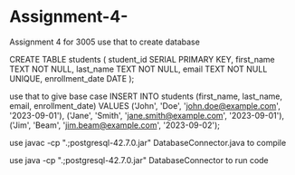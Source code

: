 # Assignment-4-
Assignment 4 for 3005
use that to create database 

CREATE TABLE students (
    student_id SERIAL PRIMARY KEY,
    first_name TEXT NOT NULL,
    last_name TEXT NOT NULL,
    email TEXT NOT NULL UNIQUE,
    enrollment_date DATE
);

use that to give base case
INSERT INTO students (first_name, last_name, email, enrollment_date) VALUES
('John', 'Doe', 'john.doe@example.com', '2023-09-01'),
('Jane', 'Smith', 'jane.smith@example.com', '2023-09-01'),
('Jim', 'Beam', 'jim.beam@example.com', '2023-09-02');


use 
javac -cp ".;postgresql-42.7.0.jar" DatabaseConnector.java
to compile

use
java -cp ".;postgresql-42.7.0.jar" DatabaseConnector
to run code
